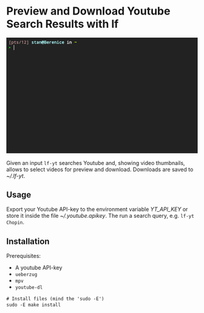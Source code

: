 # Preview and Download Youtube Search Results with **lf**

![](demo.gif)

Given an input `lf-yt` searches Youtube and, showing video thumbnails, allows
to select videos for preview and download. Downloads are saved to *~/.lf-yt*.

## Usage

Export your Youtube API-key to the environment variable *YT_API_KEY* or store it inside
the file *~/.youtube.apikey*. The run a search query, e.g. `lf-yt Chopin`.

## Installation

Prerequisites:

+ A youtube API-key
+ `ueberzug`
+ `mpv`
+ `youtube-dl`

```
# Install files (mind the 'sudo -E')
sudo -E make install
```

